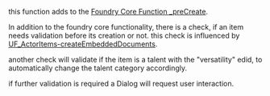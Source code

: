 this function adds to the [Foundry Core Function _preCreate](https://foundryvtt.com/api/classes/foundry.abstract.Document.html#_preCreate). 

In addition to the foundry core functionality, there is a check, if an item needs validation before its creation or not. this check is influenced by [UF_ActorItems-createEmbeddedDocuments](../User%20Functions/UF_ActorItems-createEmbeddedDocuments.md).

another check will validate if the item is a talent with the "versatility" edid, to automatically change the talent category accordingly.

if further validation is required a Dialog will request user interaction.